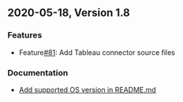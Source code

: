 ## 2020-05-18, Version 1.8

### Features

* Feature[#81](https://github.com/opendistro-for-elasticsearch/sql-odbc/pull/82): Add Tableau connector source files

### Documentation

* [Add supported OS version in README.md](https://github.com/opendistro-for-elasticsearch/sql-odbc/pull/88)
